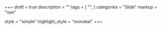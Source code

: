 +++
draft = true
description = ""
tags = [
    "",
]
categories = "Slide"
markup = "raw"

style = "simple"
highlight_style = "monokai"
+++

